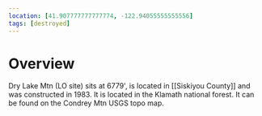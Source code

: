 ```yaml
---
location: [41.907777777777774, -122.94055555555556]
tags: [destroyed]
---
```


# Overview

Dry Lake Mtn (LO site) sits at 6779', is located in [[Siskiyou County]] and was constructed in 1983. It is located in the Klamath national forest. It can be found on the Condrey Mtn USGS topo map.

